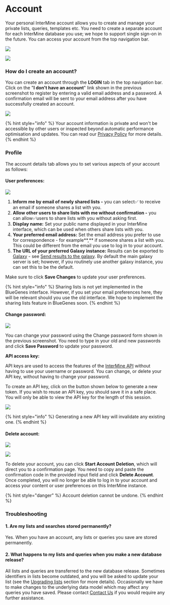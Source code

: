 # Account

Your personal InterMine account allows you to create and manage your private lists, queries, templates etc. You need to create a separate account for each InterMine database you use; we hope to support single sign-on in the future. You can access your account from the top navigation bar.  

![](../../.gitbook/assets/account.png)

![](../../.gitbook/assets/account-form.png)

### How do I create an account?

You can create an account through the **LOGIN** tab in the top navigation bar. Click on the "**I don't have an account**" link shown in the previous screenshot to register by entering a valid email address and a password. A confirmation email will be sent to your email address after you have successfully created an account.

![](../../.gitbook/assets/create-account.png)

{% hint style="info" %}
Your account information is private and won't be accessible by other users or inspected beyond automatic performance optimisation and updates. You can read our [Privacy Policy](https://intermine.readthedocs.io/en/latest/about/privacy-policy/) for more details. 
{% endhint %}

### Profile

The account details tab allows you to set various aspects of your account as follows:

#### User preferences:

![](../../.gitbook/assets/user-preferences.png)

1. **Inform me by email of newly shared lists -** you can select✅ to receive an email if someone shares a list with you. 
2. **Allow other users to share lists with me without confirmation -** you can allow✅users to share lists with you without asking first. 
3. **Display name:** Set your public name displayed in your InterMine interface, which can be used when others share lists with you. 
4. **Your preferred email address:** Set the email address you prefer to use for correspondence - for example**,** if someone shares a list with you. This could be different from the email you use to log in to your account. 
5. **The URL of your preferred Galaxy instance:** Results can be exported to [Galaxy](http://galaxyproject.org/) - see [Send results to the galaxy](https://flymine.readthedocs.io/en/latest/results-tables/Documentationresultstables.html#resultsgalaxy). By default the main galaxy server is set; however, if you routinely use another galaxy instance, you can set this to be the default.

Make sure to click **Save Changes** to update your user preferences.

{% hint style="info" %}
Sharing lists is not yet implemented in the BlueGenes interface. However, if you set your email preferences here, they will be relevant should you use the old interface. We hope to implement the sharing lists feature in BlueGenes soon.
{% endhint %}

#### Change password:

![](../../.gitbook/assets/password.png)

You can change your password using the Change password form shown in the previous screenshot. You need to type in your old and new passwords and click **Save Password** to update your password. 

**API access key:**

API keys are used to access the features of the [InterMine API](https://intermine.readthedocs.org/en/latest/web-services/) without having to use your username or password. You can change, or delete your API key, without having to change your password. 

To create an API key, click on the button shown below to generate a new token. If you wish to reuse an API key, you should save it in a safe place. You will only be able to view the API key for the length of this session.

![](../../.gitbook/assets/api-key.png)

{% hint style="info" %}
Generating a new API key will invalidate any existing one. 
{% endhint %}

#### Delete account:

![](../../.gitbook/assets/delete-account%20%281%29.png)

![](../../.gitbook/assets/delete-account-code.png)

To delete your account, you can click **Start Account Deletion**, which will direct you to a confirmation page. You need to copy and paste the confirmation code in the provided input field and click **Delete Account**. Once completed, you will no longer be able to log in to your account and access your content or user preferences on this InterMine instance. 

{% hint style="danger" %}
Account deletion cannot be undone. 
{% endhint %}

### Troubleshooting

#### 1. Are my lists and searches stored permanently?

Yes. When you have an account, any lists or queries you save are stored permanently.

#### 2. What happens to my lists and queries when you make a new database release?

All lists and queries are transferred to the new database release. Sometimes identifiers in lists become outdated, and you will be asked to update your list \(see the [Upgrading lists](https://app.gitbook.com/@user-documentation-intermine/s/user-documentation/content/user-documentation/lists/lists#upgrading-lists) section for more details\). Occasionally we have to make changes to the underlying data model which may affect any queries you have saved. Please contact [Contact Us](contact-us.md) if you would require any further assistance. 

